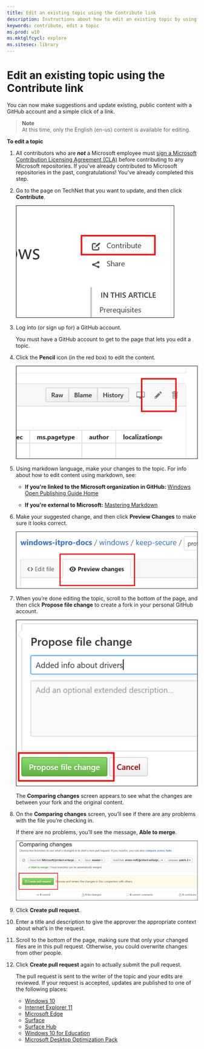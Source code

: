 ```yaml
---
title: Edit an existing topic using the Contribute link
description: Instructions about how to edit an existing topic by using the Contribute link.
keywords: contribute, edit a topic
ms.prod: w10
ms.mktglfcycl: explore
ms.sitesec: library
---
```


# Edit an existing topic using the Contribute link
You can now make suggestions and update existing, public content with a GitHub account and a simple click of a link.

>**Note**<br>
>At this time, only the English (en-us) content is available for editing.

**To edit a topic**

1. All contributors who are ***not*** a Microsoft employee must [sign a Microsoft Contribution Licensing Agreement (CLA)](https://cla.microsoft.com/) before contributing to any Microsoft repositories. 
If you've already contributed to Microsoft repositories in the past, congratulations! 
You've already completed this step.

2. Go to the page on TechNet that you want to update, and then click **Contribute**.

    ![GitHub Web, showing the Contribute link](images/contribute-link.png)

3. Log into (or sign up for) a GitHub account.
    
    You must have a GitHub account to get to the page that lets you edit a topic.

4. Click the **Pencil** icon (in the red box) to edit the content.

    ![GitHub Web, showing the Pencil icon in the red box](images/pencil-icon.png)

5.	Using markdown language, make your changes to the topic. For info about how to edit content using markdown, see:
    - **If you're linked to the Microsoft organization in GitHub:** [Windows Open Publishing Guide Home](http://aka.ms/windows-op-guide)
    
    - **If you're external to Microsoft:** [Mastering Markdown](https://guides.github.com/features/mastering-markdown/) 

6.	Make your suggested change, and then click **Preview Changes** to make sure it looks correct.

       ![GitHub Web, showing the Preview Changes tab](images/preview-changes.png)

7. When you’re done editing the topic, scroll to the bottom of the page, and then click **Propose file change** to create a fork in your personal GitHub account.

    ![GitHub Web, showing the Propose file change button](images/propose-file-change.png)

    The **Comparing changes** screen appears to see what the changes are between your fork and the original content.

8.	On the **Comparing changes** screen, you’ll see if there are any problems with the file you’re checking in.

    If there are no problems, you’ll see the message, **Able to merge**.

    ![GitHub Web, showing the Comparing changes screen](images/compare-changes.png)

9.	Click **Create pull request**.

10.	Enter a title and description to give the approver the appropriate context about what’s in the request.

11.	Scroll to the bottom of the page, making sure that only your changed files are in this pull request. Otherwise, you could overwrite changes from other people.

12.	Click **Create pull request** again to actually submit the pull request.

    The pull request is sent to the writer of the topic and your edits are reviewed. If your request is accepted, updates are published to one of the following places:

    - [Windows 10](https://technet.microsoft.com/itpro/windows)
    - [Internet Explorer 11](https://technet.microsoft.com/itpro/internet-explorer)
    - [Microsoft Edge](https://technet.microsoft.com/itpro/microsoft-edge)
    - [Surface](https://technet.microsoft.com/itpro/surface)
    - [Surface Hub](https://technet.microsoft.com/itpro/surface-hub)
    - [Windows 10 for Education](https://technet.microsoft.com/edu/windows)
    - [Microsoft Desktop Optimization Pack](https://technet.microsoft.com/itpro/mdop)